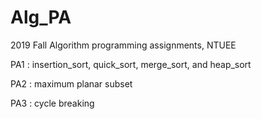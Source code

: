 # Alg_PA
2019 Fall Algorithm programming assignments, NTUEE

PA1 : insertion_sort, quick_sort, merge_sort, and heap_sort

PA2 : maximum planar subset

PA3 : cycle breaking
